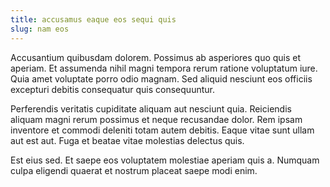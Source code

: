 ```yaml
---
title: accusamus eaque eos sequi quis
slug: nam eos
---
```


Accusantium quibusdam dolorem. Possimus ab asperiores quo quis et aperiam. Et assumenda nihil magni tempora rerum ratione voluptatum iure. Quia amet voluptate porro odio magnam. Sed aliquid nesciunt eos officiis excepturi debitis consequatur quis consequuntur.

Perferendis veritatis cupiditate aliquam aut nesciunt quia. Reiciendis aliquam magni rerum possimus et neque recusandae dolor. Rem ipsam inventore et commodi deleniti totam autem debitis. Eaque vitae sunt ullam aut est aut. Fuga et beatae vitae molestias delectus quis.

Est eius sed. Et saepe eos voluptatem molestiae aperiam quis a. Numquam culpa eligendi quaerat et nostrum placeat saepe modi enim.
